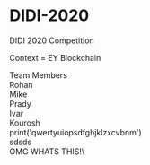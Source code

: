 # DIDI-2020

DIDI 2020 Competition

Context = EY Blockchain

Team Members\
Rohan\
Mike\
Prady\
Ivar\
Kourosh\
print('qwertyuiopsdfghjklzxcvbnm')\
sdsds\
OMG WHATS THIS!\